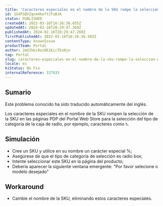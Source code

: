 ```yaml
---
title: 'Caracteres especiales en el nombre de la SKU rompe la selección de la SKU en las páginas del Portal Web Store PDP para la caja de radio Tipo de selección de la categoría'
id: 1G4FSBVZqn44ke7YJTuBJA
status: PUBLISHED
createdAt: 2022-03-16T16:26:36.035Z
updatedAt: 2024-02-16T20:29:47.269Z
publishedAt: 2024-02-16T20:29:47.269Z
firstPublishedAt: 2022-03-16T16:26:36.503Z
contentType: knownIssue
productTeam: Portal
author: 2mXZkbi0oi061KicTExNjo
tag: Portal
slug: caracteres-especiales-en-el-nombre-de-la-sku-rompe-la-seleccion-de-la-sku-en-las-paginas-del-portal-web-store-pdp-para-la-caja-de-radio-tipo-de-seleccion-de-la-categoria
locale: es
kiStatus: No Fix
internalReference: 337933
---
```


## Sumario

<div class="alert alert-info">
  <p>Este problema conocido ha sido traducido automáticamente del inglés.</p>
</div>


Los caracteres especiales en el nombre de la SKU rompen la selección de la SKU en las páginas PDP del Portal Web Store para la selección del tipo de categoría de la caja de radio, por ejemplo, caracteres como `%`.




## Simulación


- Cree un SKU y utilice en su nombre un carácter especial %;
- Asegúrese de que el tipo de categoría de selección es radio box;
- Intente seleccionar este SKU en la página del producto;
- Debería aparecer la siguiente ventana emergente: "Por favor selecione o modelo desejado"




## Workaround


- Cambie el nombre de la SKU, eliminando estos caracteres especiales.

